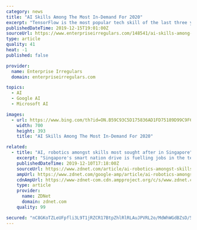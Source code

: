 ```yaml
---
category: news
title: "AI Skills Among The Most In-Demand For 2020"
excerpt: "TensorFlow is the most popular tech skill of the last three years, exponentially increasing between 2016 and 2019 based on Udemy’s Udemy sees robust demand for AI and data science skills, in addition to web development frameworks, cloud computing, and IT certifications, including AWS, CompTIA & Docker. SAP expertise is projected to be the ..."
publishedDateTime: 2019-12-15T19:01:00Z
sourceUrl: https://www.enterpriseirregulars.com/148541/ai-skills-among-the-most-in-demand-for-2020/
type: article
quality: 41
heat: -1
published: false

provider:
  name: Enterprise Irregulars
  domain: enterpriseirregulars.com

topics:
  - AI
  - Google AI
  - Microsoft AI

images:
  - url: https://www.bing.com/th?id=ON.B59C93C5D175836AD1FD75189D99C9F6
    width: 700
    height: 393
    title: "AI Skills Among The Most In-Demand For 2020"

related:
  - title: "AI, robotics amongst skills most sought after in Singapore"
    excerpt: "Singapore's smart nation drive is fuelling jobs in the tech sector, with artificial intelligence (AI), robotics, and data analytics amongst some of the top skillsets sought after by employers in the country. Soft skills such as customer service and partnerships management also are in demand, according to data from LinkedIn. The executive ..."
    publishedDateTime: 2019-12-10T17:18:00Z
    sourceUrl: https://www.zdnet.com/article/ai-robotics-amongst-skills-most-sought-after-in-singapore/
    ampUrl: https://www.zdnet.com/google-amp/article/ai-robotics-amongst-skills-most-sought-after-in-singapore/
    cdnAmpUrl: https://www-zdnet-com.cdn.ampproject.org/c/s/www.zdnet.com/google-amp/article/ai-robotics-amongst-skills-most-sought-after-in-singapore/
    type: article
    provider:
      name: ZDNet
      domain: zdnet.com
    quality: 99

secured: "nC8GKoTZLeUFpfli3L9T1jRZCR17BtpZhlRlRLAuJPVRL2o/MdWhWGdBZsD/5jbenGhSOpHvGj8D3j4li+oh7iTwmC20awsasxS6PYQmsxjS6TZ7lItcj4dT0+5V4MtovawuOEFYQY3FfqG4c6bhcaJvFkAVDkzz1wJlujJQJBnTjD2csNI1tMsjNNG3EPIMX8rMuviBPQejpaYN6pb/opLJ0sFie5OpneoGo6761G+Dac1UL6N7++gTdcKKG0fKze8GS6WxVHHgQFwMi/zwpg==;TFLbCWI8GjJKacD6IFE9hw=="
---
```


